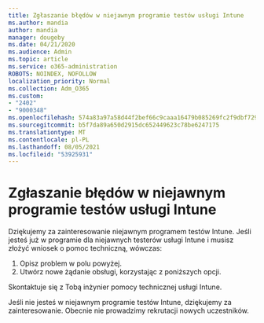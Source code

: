 ```yaml
---
title: Zgłaszanie błędów w niejawnym programie testów usługi Intune
ms.author: mandia
author: mandia
manager: dougeby
ms.date: 04/21/2020
ms.audience: Admin
ms.topic: article
ms.service: o365-administration
ROBOTS: NOINDEX, NOFOLLOW
localization_priority: Normal
ms.collection: Adm_O365
ms.custom:
- "2402"
- "9000348"
ms.openlocfilehash: 574a83a97a58d44f2bef66c9caaa16479b085269fc2f9dbf729a23ca8d37bba6
ms.sourcegitcommit: b5f7da89a650d2915dc652449623c78be6247175
ms.translationtype: MT
ms.contentlocale: pl-PL
ms.lasthandoff: 08/05/2021
ms.locfileid: "53925931"
---
```

# <a name="intune-insider-bug-filing"></a>Zgłaszanie błędów w niejawnym programie testów usługi Intune

Dziękujemy za zainteresowanie niejawnym programem testów Intune. Jeśli jesteś już w programie dla niejawnych testerów usługi Intune i musisz złożyć wniosek o pomoc techniczną, wówczas:

1. Opisz problem w polu powyżej.
2. Utwórz nowe żądanie obsługi, korzystając z poniższych opcji.

Skontaktuje się z Tobą inżynier pomocy technicznej usługi Intune.

Jeśli nie jesteś w niejawnym programie testów Intune, dziękujemy za zainteresowanie. Obecnie nie prowadzimy rekrutacji nowych uczestników.
